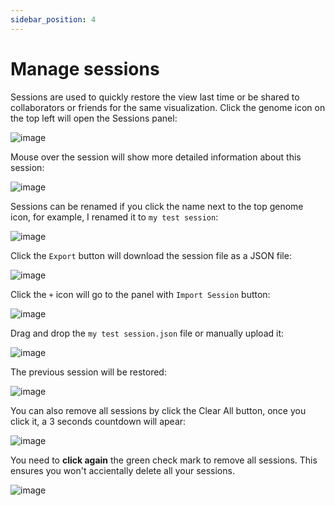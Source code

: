 ```yaml
---
sidebar_position: 4
---
```


# Manage sessions

Sessions are used to quickly restore the view last time or be shared to collaborators or friends for the same visualization. Click the genome icon on the top left will open the Sessions panel:

![image](./img/s1.png)

Mouse over the session will show more detailed information about this session:

![image](./img/s2.png)

Sessions can be renamed if you click the name next to the top genome icon, for example, I renamed it to `my test session`:

![image](./img/s3.png)

Click the `Export` button will download the session file as a JSON file:

![image](./img/s6.png)

Click the `+` icon will go to the panel with `Import Session` button:

![image](./img/s4.png)

Drag and drop the `my test session.json` file or manually upload it:

![image](./img/s5.png)

The previous session will be restored:

![image](./img/s7.png)

You can also remove all sessions by click the Clear All button, once you click it, a 3 seconds countdown will apear:

![image](./img/s8.png)

You need to **click again** the green check mark to remove all sessions. This ensures you won't accientally delete all your sessions.

![image](./img/s9.png)
